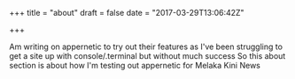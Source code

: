+++
title = "about"
draft = false
date = "2017-03-29T13:06:42Z"

+++

Am writing on appernetic to try out their features as I've been struggling to get a site up with console/.terminal but without much success
So this about section is about how I'm testing out appernetic for Melaka Kini News
